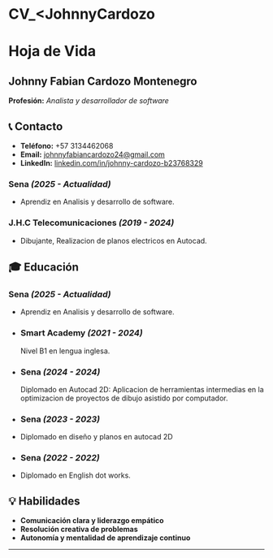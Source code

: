 # CV_<JohnnyCardozo
# Hoja de Vida

## Johnny Fabian Cardozo Montenegro
**Profesión:** _Analista y desarrollador de software_

## 📞 Contacto
- **Teléfono:** +57 3134462068
- **Email:** [johnnyfabiancardozo24@gmail.com](johnnyfabiancardozo24@gmail.com)
- **LinkedIn:** [linkedin.com/in/johnny-cardozo-b23768329](linkedin.com/in/johnny-cardozo-b23768329)


### **Sena** _(2025 - Actualidad)_
- Aprendiz en Analisis y desarrollo de software.
### **J.H.C Telecomunicaciones** _(2019 - 2024)_
- Dibujante, Realizacion de planos electricos en Autocad.

## 🎓 Educación
### **Sena** _(2025 - Actualidad)_
- Aprendiz en Analisis y desarrollo de software.
- ### **Smart Academy** _(2021 - 2024)_
  Nivel B1 en lengua inglesa.
- ### **Sena** _(2024 - 2024)_
  Diplomado en Autocad 2D: Aplicacion de herramientas intermedias en la optimizacion de proyectos de dibujo asistido por computador.
- ### **Sena** _(2023 - 2023)_
- Diplomado en diseño y planos en autocad 2D
- ### **Sena** _(2022 - 2022)_
- Diplomado en English dot works. 



  
## 💡 Habilidades
- **Comunicación clara y liderazgo empático**
- **Resolución creativa de problemas**
- **Autonomía y mentalidad de aprendizaje continuo**

---


